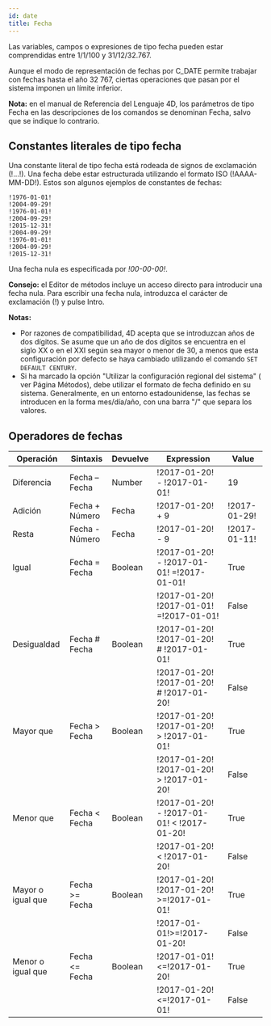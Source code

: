 ```yaml
---
id: date
title: Fecha
---
```


Las variables, campos o expresiones de tipo fecha pueden estar comprendidas entre 1/1/100 y 31/12/32.767.

Aunque el modo de representación de fechas por C_DATE permite trabajar con fechas hasta el año 32 767, ciertas operaciones que pasan por el sistema imponen un límite inferior.

**Nota:** en el manual de Referencia del Lenguaje 4D, los parámetros de tipo Fecha en las descripciones de los comandos se denominan Fecha, salvo que se indique lo contrario.

## Constantes literales de tipo fecha

Una constante literal de tipo fecha está rodeada de signos de exclamación (!...!). Una fecha debe estar estructurada utilizando el formato ISO (!AAAA-MM-DD!). Estos son algunos ejemplos de constantes de fechas:

```4d
!1976-01-01!
!2004-09-29!
!1976-01-01!
!2004-09-29!
!2015-12-31!
!2004-09-29!
!1976-01-01!
!2004-09-29!
!2015-12-31!
```

Una fecha nula es especificada por _!00-00-00!_.

**Consejo:** el Editor de métodos incluye un acceso directo para introducir una fecha nula. Para escribir una fecha nula, introduzca el carácter de exclamación (!) y pulse Intro.

**Notas:**

- Por razones de compatibilidad, 4D acepta que se introduzcan años de dos dígitos. Se asume que un año de dos dígitos se encuentra en el siglo XX o en el XXI según sea mayor o menor de 30, a menos que esta configuración por defecto se haya cambiado utilizando el comando `SET DEFAULT CENTURY`.
- Si ha marcado la opción "Utilizar la configuración regional del sistema" ( ver Página Métodos), debe utilizar el formato de fecha definido en su sistema. Generalmente, en un entorno estadounidense, las fechas se introducen en la forma mes/día/año, con una barra "/" que separa los valores.

## Operadores de fechas

| Operación         | Sintaxis         | Devuelve | Expression                                 | Value        |
| ----------------- | ---------------- | -------- | ------------------------------------------ | ------------ |
| Diferencia        | Fecha – Fecha    | Number   | !2017-01-20! - !2017-01-01!                | 19           |
| Adición           | Fecha + Número   | Fecha    | !2017-01-20! + 9                           | !2017-01-29! |
| Resta             | Fecha - Número   | Fecha    | !2017-01-20! - 9                           | !2017-01-11! |
| Igual             | Fecha = Fecha    | Boolean  | !2017-01-20! - !2017-01-01! =!2017-01-01!  | True         |
|                   |                  |          | !2017-01-20! !2017-01-01! =!2017-01-01!    | False        |
| Desigualdad       | Fecha # Fecha    | Boolean  | !2017-01-20! !2017-01-20! # !2017-01-01!   | True         |
|                   |                  |          | !2017-01-20! !2017-01-20! # !2017-01-20!   | False        |
| Mayor que         | Fecha > Fecha    | Boolean  | !2017-01-20! !2017-01-20! > !2017-01-01!   | True         |
|                   |                  |          | !2017-01-20! !2017-01-20! > !2017-01-20!   | False        |
| Menor que         | Fecha < Fecha    | Boolean  | !2017-01-20! - !2017-01-01! < !2017-01-20! | True         |
|                   |                  |          | !2017-01-20! < !2017-01-20!                | False        |
| Mayor o igual que | Fecha >= Fecha   | Boolean  | !2017-01-20! !2017-01-20! >=!2017-01-01!   | True         |
|                   |                  |          | !2017-01-01!>=!2017-01-20!                 | False        |
| Menor o igual que | Fecha \<= Fecha | Boolean  | !2017-01-01!\<=!2017-01-20!               | True         |
|                   |                  |          | !2017-01-20!\<=!2017-01-01!               | False        |
